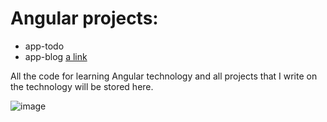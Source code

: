 # Angular projects:
- app-todo 
- app-blog [a link](https://github.com/lthonny/Angular/tree/angular-app-blog)

All the code for learning Angular technology and all projects that I write on the technology will be stored here.

![image](http://cyberoxi.com/wp-content/uploads/2017/02/Angular_full_color_logo.svg.png)
